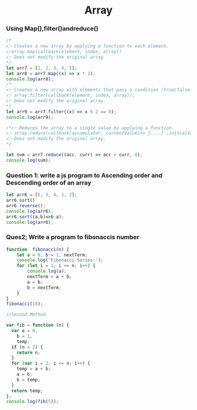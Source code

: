 
<p align="center">
     <h1 align="center"> Array </h1> 
</p>

### Using Map(),filter()andreduce()
```javascript
/*
👉 Creates a new array by applying a function to each element.
👉array.map(callback(element, index, array))
👉 Does not modify the original array
*/
let arr7 = [1, 2, 3, 4, 5];
let arr8 = arr7.map((x) => x * 2);
console.log(arr8);
/*
👉 Creates a new array with elements that pass a condition (true/false).
👉 array.filter(callback(element, index, array));
👉 Does not modify the original array.
*/
let arr9 = arr7.filter((x) => x % 2 == 0);
console.log(arr9);

/*👉 Reduces the array to a single value by applying a function.
👉 array.reduce(callback(accumulator, currentValue)=> {....} ,initialValue);
👉 Does not modify the original array.
*/

let sum = arr7.reduce((acc, curr) => acc + curr, 0);
console.log(sum);

```

### Question 1: write  a  js program to Ascending order and Descending order of an array

```javascript
let arr6 = [5, 3, 8, 1, 2];
arr6.sort()
arr6.reverse();
console.log(arr6);
arr6.sort((a,b)=>b-a);
console.log(arr6);
```
### Ques2; Write a program to fibonaccis number
```javascript
function  fibonacci(n) {
    let a = 0, b = 1, nextTerm;
    console.log('Fibonacci Series:');
    for (let i = 1; i <= n; i++) {
        console.log(a);
        nextTerm = a + b;
        a = b;
        b = nextTerm;
    }
}
fibonacci(10);

//Second Method

var fib = function (n) {
  var a = 0,
    b = 1,
    temp;
  if (n < 2) {
    return n;
  }
  for (var i = 2; i <= n; i++) {
    temp = a + b;
    a = b;
    b = temp;
  }
  return temp;
};
console.log(fib(5));

```

